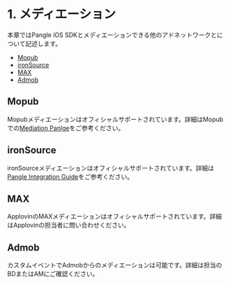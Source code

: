 # 1. メディエーション

本章ではPangle iOS SDKとメディエーションできる他のアドネットワークとについて記述します。

* [Mopub](#mopub)
* [ironSource](#ironsource)
* [MAX](#max)
* [Admob](#admob)


<a name="mopub"></a>
## Mopub

Mopubメディエーションはオフィシャルサポートされています。詳細はMopubでの[Mediation Panlge](https://developers.mopub.com/publishers/mediation/networks/pangle/)をご参考ください。

<a name="ironsource"></a>
## ironSource

ironSourceメディエーションはオフィシャルサポートされています。詳細は[Pangle Integration Guide](https://developers.ironsrc.com/ironsource-mobile/android/pangle-integration-guide/#step-1)をご参考ください。

<a name="max"></a>
## MAX

ApplovinのMAXメディエーションはオフィシャルサポートされています。詳細はApplovinの担当者に問い合わせください。



<a name="admob"></a>
## Admob

カスタムイベントでAdmobからのメディエーションは可能です。詳細は担当のBDまたはAMにご確認ください。
